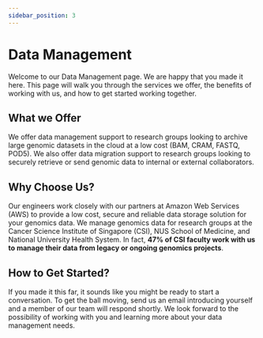 ```yaml
---
sidebar_position: 3
---
```


# Data Management
Welcome to our Data Management page. We are happy that you made it here. This page will walk you through the services we offer, the benefits of working with us, and how to get started working together.

## What we Offer
We offer data management support to research groups looking to archive large genomic datasets in the cloud at a low cost (BAM, CRAM, FASTQ, POD5).  We also offer data migration support to research groups looking to securely retrieve or send genomic data to internal or external collaborators.

## Why Choose Us?
Our engineers work closely with our partners at Amazon Web Services (AWS) to provide a low cost, secure and reliable data storage solution for your genomics data.  We manage genomics data for research groups at the Cancer Science Institute of Singapore (CSI), NUS School of Medicine, and National University Health System.  In fact, **47% of CSI faculty work with us to manage their data from legacy or ongoing genomics projects**.

## How to Get Started?
If you made it this far, it sounds like you might be ready to start a conversation. To get the ball moving, send us an email introducing yourself and a member of our team will respond shortly. We look forward to the possibility of working with you and learning more about your data management needs.
